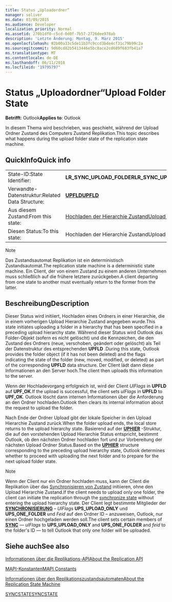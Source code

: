 ```yaml
---
title: Status „Uploadordner“
manager: soliver
ms.date: 03/09/2015
ms.audience: Developer
localization_priority: Normal
ms.assetid: 270b1df0-c5cd-0d0f-7b57-2726dee978ab
description: 'Letzte Änderung: Montag, 9. März 2015'
ms.openlocfilehash: 82b00a33c5de11b3fc9ccd3bde4cf31c79b99c2a
ms.sourcegitcommit: 9d60cd82b5413446e5bc8ace2cd689f683fb41a7
ms.translationtype: MT
ms.contentlocale: de-DE
ms.lasthandoff: 06/11/2018
ms.locfileid: "19795797"
---
```

# <a name="upload-folder-state"></a><span data-ttu-id="bb53f-103">Status „Uploadordner“</span><span class="sxs-lookup"><span data-stu-id="bb53f-103">Upload Folder State</span></span>

  
  
<span data-ttu-id="bb53f-104">**Betrifft**: Outlook</span><span class="sxs-lookup"><span data-stu-id="bb53f-104">**Applies to**: Outlook</span></span> 
  
 <span data-ttu-id="bb53f-105">In diesem Thema wird beschrieben, was geschieht, während der Upload Ordner Zustand des Computers Zustand Replikation.</span><span class="sxs-lookup"><span data-stu-id="bb53f-105">This topic describes what happens during the upload folder state of the replication state machine.</span></span> 
  
## <a name="quick-info"></a><span data-ttu-id="bb53f-106">QuickInfo</span><span class="sxs-lookup"><span data-stu-id="bb53f-106">Quick info</span></span>

|||
|:-----|:-----|
|<span data-ttu-id="bb53f-107">State-ID:</span><span class="sxs-lookup"><span data-stu-id="bb53f-107">State Identifier:</span></span>  <br/> |<span data-ttu-id="bb53f-108">**LR_SYNC_UPLOAD_FOLDER**</span><span class="sxs-lookup"><span data-stu-id="bb53f-108">**LR_SYNC_UPLOAD_FOLDER**</span></span> <br/> |
|<span data-ttu-id="bb53f-109">Verwandte-Datenstruktur:</span><span class="sxs-lookup"><span data-stu-id="bb53f-109">Related Data Structure:</span></span>  <br/> |<span data-ttu-id="bb53f-110">**[UPFLD](upfld.md)**</span><span class="sxs-lookup"><span data-stu-id="bb53f-110">**[UPFLD](upfld.md)**</span></span> <br/> |
|<span data-ttu-id="bb53f-111">Aus diesem Zustand:</span><span class="sxs-lookup"><span data-stu-id="bb53f-111">From this state:</span></span>  <br/> |[<span data-ttu-id="bb53f-112">Hochladen der Hierarchie Zustand</span><span class="sxs-lookup"><span data-stu-id="bb53f-112">Upload hierarchy state</span></span>](upload-hierarchy-state.md) <br/> |
|<span data-ttu-id="bb53f-113">Diesen Status:</span><span class="sxs-lookup"><span data-stu-id="bb53f-113">To this state:</span></span>  <br/> |<span data-ttu-id="bb53f-114">Hochladen der Hierarchie Zustand</span><span class="sxs-lookup"><span data-stu-id="bb53f-114">Upload hierarchy state</span></span>  <br/> |
   
> [!NOTE]
> <span data-ttu-id="bb53f-115">Das Zustandsautomat Replikation ist ein deterministisch Zustandsautomat.</span><span class="sxs-lookup"><span data-stu-id="bb53f-115">The replication state machine is a deterministic state machine.</span></span> <span data-ttu-id="bb53f-116">Ein Client, der von einem Zustand zu einem anderen Unternehmen muss schließlich auf die frühere letztere zurückgeben.</span><span class="sxs-lookup"><span data-stu-id="bb53f-116">A client departing from one state to another must eventually return to the former from the latter.</span></span> 
  
## <a name="description"></a><span data-ttu-id="bb53f-117">Beschreibung</span><span class="sxs-lookup"><span data-stu-id="bb53f-117">Description</span></span>

<span data-ttu-id="bb53f-118">Dieser Status wird initiiert, Hochladen eines Ordners in einer Hierarchie, die in einem vorherigen Upload Hierarchie Zustand angegeben wurde.</span><span class="sxs-lookup"><span data-stu-id="bb53f-118">This state initiates uploading a folder in a hierarchy that has been specified in a preceding upload hierarchy state.</span></span> <span data-ttu-id="bb53f-119">Während dieser Status wird Outlook das Folder-Objekt (sofern es nicht gelöscht) und die Kennzeichen, die den Zustand des Ordners (neue, verschoben, geändert oder gelöscht) als Teil der Datenstruktur des entsprechenden **UPFLD** .</span><span class="sxs-lookup"><span data-stu-id="bb53f-119">During this state, Outlook provides the folder object (if it has not been deleted) and the flags indicating the state of the folder (new, moved, modified, or deleted) as part of the corresponding **UPFLD** data structure.</span></span> <span data-ttu-id="bb53f-120">Der Client lädt dann diese Informationen an den Server hoch.</span><span class="sxs-lookup"><span data-stu-id="bb53f-120">The client then uploads this information to the server.</span></span> 
  
<span data-ttu-id="bb53f-121">Wenn der Hochladevorgang erfolgreich ist, wird der Client *UlFlags* in **UPFLD** auf **UPF_OK**.</span><span class="sxs-lookup"><span data-stu-id="bb53f-121">If the upload is successful, the client sets  *ulFlags*  in **UPFLD** to **UPF_OK**.</span></span> <span data-ttu-id="bb53f-122">Outlook löscht dann internen Informationen über die Anforderung an den Ordner hochladen.</span><span class="sxs-lookup"><span data-stu-id="bb53f-122">Outlook then clears its internal information about the request to upload the folder.</span></span> 
  
<span data-ttu-id="bb53f-123">Nach Ende der Ordner Upload gibt der lokale Speicher in den Upload Hierarchie Zustand zurück.</span><span class="sxs-lookup"><span data-stu-id="bb53f-123">When the folder upload ends, the local store returns to the upload hierarchy state.</span></span> <span data-ttu-id="bb53f-124">Basierend auf der **[UPHIER](uphier.md)** -Struktur, die auf den vorstehenden Upload Hierarchie Status entspricht, bestimmt Outlook, ob den nächsten Ordner hochladen fort und zur Vorbereitung der nächsten Upload Ordner Status.</span><span class="sxs-lookup"><span data-stu-id="bb53f-124">Based on the **[UPHIER](uphier.md)** structure corresponding to the preceding upload hierarchy state, Outlook determines whether to proceed with uploading the next folder and to prepare for the next upload folder state.</span></span> 
  
> [!NOTE]
> <span data-ttu-id="bb53f-125">Wenn der Client nur ein Ordner hochladen muss, kann der Client die Replikation über das [Synchronisieren von Zustand](synchronize-state.md) initiieren, ohne den Upload Hierarchie Zustand.</span><span class="sxs-lookup"><span data-stu-id="bb53f-125">If the client needs to upload only one folder, the client can initiate the replication through the [synchronize state](synchronize-state.md) without entering the upload hierarchy state.</span></span> <span data-ttu-id="bb53f-126">Der Client legt bestimmte Mitglieder der **[SYNCHRONISIERUNG](sync.md)** – *UlFlags* **UPS_UPLOAD_ONLY** und **UPS_ONE_FOLDER** und *Feid* auf den Ordner ID – anzuweisen, Outlook, nur einen Ordner hochgeladen werden soll.</span><span class="sxs-lookup"><span data-stu-id="bb53f-126">The client sets certain members of **[SYNC](sync.md)** —  *ulFlags*  to **UPS_UPLOAD_ONLY** and **UPS_ONE_FOLDER** and  *feid*  to the folder's ID — to tell Outlook that only one folder will be uploaded.</span></span> 
  
## <a name="see-also"></a><span data-ttu-id="bb53f-127">Siehe auch</span><span class="sxs-lookup"><span data-stu-id="bb53f-127">See also</span></span>



[<span data-ttu-id="bb53f-128">Informationen über die Replikations-API</span><span class="sxs-lookup"><span data-stu-id="bb53f-128">About the Replication API</span></span>](about-the-replication-api.md)
  
[<span data-ttu-id="bb53f-129">MAPI-Konstanten</span><span class="sxs-lookup"><span data-stu-id="bb53f-129">MAPI Constants</span></span>](mapi-constants.md)
  
[<span data-ttu-id="bb53f-130">Informationen über den Replikationszustandsautomaten</span><span class="sxs-lookup"><span data-stu-id="bb53f-130">About the Replication State Machine</span></span>](about-the-replication-state-machine.md)
  
[<span data-ttu-id="bb53f-131">SYNCSTATE</span><span class="sxs-lookup"><span data-stu-id="bb53f-131">SYNCSTATE</span></span>](syncstate.md)

